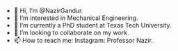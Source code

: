 - 👋 Hi, I’m @NazirGandur.
- 👀 I’m interested in Mechanical Engineering.
- 🌱 I’m currently a PhD student at Texas Tech University.
- 💞️ I’m looking to collaborate on my work.
- 📫 How to reach me: Instagram: Professor Nazir.

<!---
NazirGandur/NazirGandur is a ✨ special ✨ repository because its `README.md` (this file) appears on your GitHub profile.
You can click the Preview link to take a look at your changes.
--->
